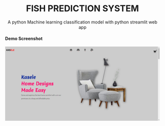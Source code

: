 <div align="center">
   <h1>FISH PREDICTION SYSTEM</h1>
   <p>A python Machine learning classification model with python streamlit web app</p>
  
</div>

#### Demo Screenshot
<img src="https://raw.githubusercontent.com/jaycode8/Personal-Web-Portfolio/main/src/Components/About/Projects/img/funiture.png" />
